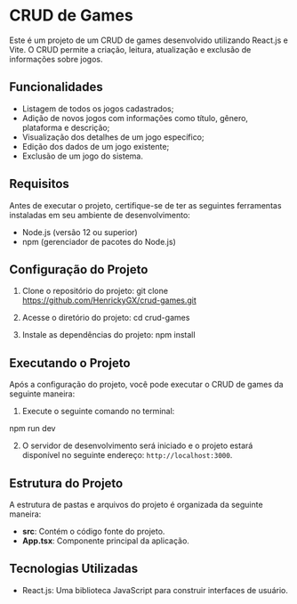 # CRUD de Games

Este é um projeto de um CRUD de games desenvolvido utilizando React.js e Vite. O CRUD permite a criação, leitura, atualização e exclusão de informações sobre jogos.

## Funcionalidades

- Listagem de todos os jogos cadastrados;
- Adição de novos jogos com informações como título, gênero, plataforma e descrição;
- Visualização dos detalhes de um jogo específico;
- Edição dos dados de um jogo existente;
- Exclusão de um jogo do sistema.

## Requisitos

Antes de executar o projeto, certifique-se de ter as seguintes ferramentas instaladas em seu ambiente de desenvolvimento:

- Node.js (versão 12 ou superior)
- npm (gerenciador de pacotes do Node.js)

## Configuração do Projeto

1. Clone o repositório do projeto: git clone https://github.com/HenrickyGX/crud-games.git


2. Acesse o diretório do projeto:
cd crud-games


3. Instale as dependências do projeto:
npm install


## Executando o Projeto

Após a configuração do projeto, você pode executar o CRUD de games da seguinte maneira:

1. Execute o seguinte comando no terminal:

npm run dev

2. O servidor de desenvolvimento será iniciado e o projeto estará disponível no seguinte endereço: `http://localhost:3000`.

## Estrutura do Projeto

A estrutura de pastas e arquivos do projeto é organizada da seguinte maneira:

- **src**: Contém o código fonte do projeto.
- **App.tsx**: Componente principal da aplicação.

## Tecnologias Utilizadas

- React.js: Uma biblioteca JavaScript para construir interfaces de usuário.


